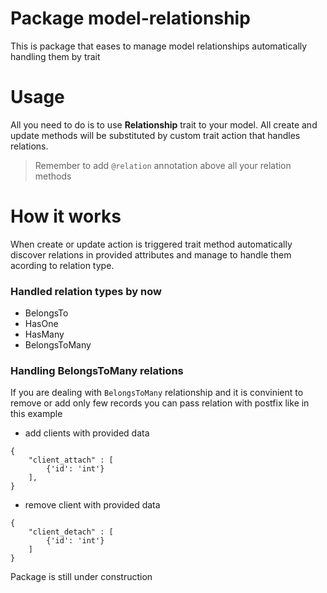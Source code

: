 # Package model-relationship
This is package that eases to manage model relationships automatically handling them by trait

# Usage
All you need to do is to use **Relationship** trait to your model. All create and update methods will be substituted by custom trait action that handles relations.

> Remember to add ```@relation``` annotation above all your relation methods

# How it works

When create or update action is triggered trait method automatically discover relations in provided attributes and manage to handle them acording to relation type.

### Handled relation types by now

   - BelongsTo
   - HasOne
   - HasMany
   - BelongsToMany
   
   
### Handling BelongsToMany relations

If you are dealing with `BelongsToMany` relationship and it is convinient to remove or add only few records you can pass relation with postfix like in this example

* add clients with provided data
```
{
    "client_attach" : [ 
        {'id': 'int'}
    ],
}
   ```
* remove client with provided data
```
{
    "client_detach" : [
        {'id': 'int'}
    ]
}
```

Package is still under construction
